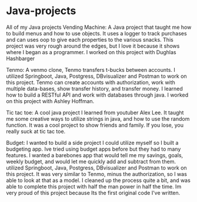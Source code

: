 # Java-projects
All of my Java projects
Vending Machine:
A Java project that taught me how to build menus and how to use objects. It uses a logger to track purchases and can uses oop to give each properties to the various snacks.
This project was very rough around the edges, but I love it because it shows where I began as a programmer. I worked on this project with Dughlas Hashbarger

Tenmo:
A venmo clone, Tenmo transfers t-bucks between accounts. I utilized Springboot, Java, Postgress, DBvisualizer and Postman to work on this project. 
Tenmo can create accounts with authorization, work with multiple data-bases, show transfer history, and transfer money. I learned how to build a RESTful API and work with 
databases through java. I worked on this project with Ashley Hoffman.

Tic tac toe:
A cool java project I learned from youtuber Alex Lee. It taught me some creative ways to utilize strings in java, and how to use the random function. It was a cool project to show 
friends and family. If you lose, you really suck at tic tac toe.

Budget:
I wanted to build a side project I could utilize myself so I built a budgeting app. Ive tried using budget apps before but they had to many features. I wanted a barebones app
that would tell me my savings, goals, weekly budget, and would let me quickly add and subtract from them. utilized Springboot, Java, Postgress, DBvisualizer and Postman to 
work on this project. It was very similar to Tenmo, minus the authorization, so I was able to look at that as a model. I cleaned up the process quite a bit, and was able to 
complete this project with half the man power in half the time. Im very proud of this project because Its the first original code I've written. 
